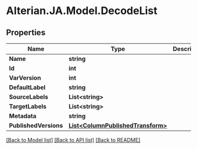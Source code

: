 # Alterian.JA.Model.DecodeList

## Properties

Name | Type | Description | Notes
------------ | ------------- | ------------- | -------------
**Name** | **string** |  | [optional] 
**Id** | **int** |  | [optional] 
**VarVersion** | **int** |  | [optional] 
**DefaultLabel** | **string** |  | [optional] 
**SourceLabels** | **List&lt;string&gt;** |  | [optional] 
**TargetLabels** | **List&lt;string&gt;** |  | [optional] 
**Metadata** | **string** |  | [optional] 
**PublishedVersions** | [**List&lt;ColumnPublishedTransform&gt;**](ColumnPublishedTransform.md) |  | [optional] 

[[Back to Model list]](../README.md#documentation-for-models) [[Back to API list]](../README.md#documentation-for-api-endpoints) [[Back to README]](../README.md)

